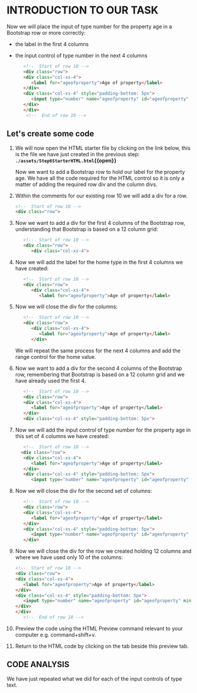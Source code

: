 # INTRODUCTION TO OUR TASK

Now we will place the input of type number for the property age in a Bootstrap row or more correctly:

- the label in the first 4 columns
- the input control of type number in the next 4 columns

   ```HTML
      <!--  Start of row 10 -->
      <div class="row">
      <div class="col-xs-4">
         <label for="ageofproperty">Age of property</label>
      </div>
      <div class="col-xs-4" style="padding-bottom: 5px">
         <input type="number" name="ageofproperty" id="ageofproperty" min="1" max="100" value="0" />
      </div>
      </div>
       <!--  End of row 10 -->
   ```

## Let's create some code

1. We will now open the HTML starter file by clicking on the link below, this is the file we have just created in the previous step:
   **`./assets/Step6StarterHTML.html`{{open}}**
     &nbsp;

   Now we want to add a Bootstrap row to hold our label for the property age. We have all the code required for the HTML control so it is only a matter of adding the required row div and the column divs.

2. Within the comments for our existing row 10 we will add a div for a row.

      ```HTML
      <!--  Start of row 10 -->
      <div class="row">
   ```

3. Now we want to add a div for the first 4 columns of the Bootstrap row, understanding that Bootstrap is based on a 12 column grid:

   ```HTML
      <!--  Start of row 10 -->
      <div class="row">
         <div class="col-xs-4">  
   ```

4. Now we will add the label for the home type in the first 4 columns we have created:

   ```HTML
      <!--  Start of row 10 -->
      <div class="row">
         <div class="col-xs-4">
            <label for="ageofproperty">Age of property</label>
   ```

5. Now we will close the div for the columns:

   ```HTML
      <!--  Start of row 10 -->
      <div class="row">
         <div class="col-xs-4">
            <label for="ageofproperty">Age of property</label>
         </div>
   ```

   We will repeat the same process for the next 4 columns and add the range control for the home value.

6. Now we want to add a div for the second 4 columns of the Bootstrap row, remembering that Bootstrap is based on a 12 column grid and we have already used the first 4.

   ```HTML
      <!--  Start of row 10 -->
      <div class="row">
      <div class="col-xs-4">
         <label for="ageofproperty">Age of property</label>
      </div>
      <div class="col-xs-4" style="padding-bottom: 5px">
   ```

7. Now we will add the input control of type number for the property age in this set of 4 columns we have created:

   ```HTML
      <!--  Start of row 10 -->
     <div class="row">
      <div class="col-xs-4">
         <label for="ageofproperty">Age of property</label>
      </div>
      <div class="col-xs-4" style="padding-bottom: 5px">
         <input type="number" name="ageofproperty" id="ageofproperty" min="1" max="100" value="0" />
   ```

8. Now we will close the div for the second set of columns:

   ```HTML
      <!--  Start of row 10 -->
      <div class="row">
      <div class="col-xs-4">
         <label for="ageofproperty">Age of property</label>
      </div>
      <div class="col-xs-4" style="padding-bottom: 5px">
         <input type="number" name="ageofproperty" id="ageofproperty" min="1" max="100" value="0" />
      </div>
   ```

9. Now we will close the div for the row we created holding 12 columns and where we have used only 10 of the columns:

      ```HTML
      <!--  Start of row 10 -->
      <div class="row">
      <div class="col-xs-4">
         <label for="ageofproperty">Age of property</label>
      </div>
      <div class="col-xs-4" style="padding-bottom: 5px">
         <input type="number" name="ageofproperty" id="ageofproperty" min="1" max="100" value="0" />
      </div>
      </div>
         <!--  End of row 10 -->
      ```

10. Preview the code using the HTML Preview command relevant to your computer e.g. command+shift+v.

11. Return to the HTML code by clicking on the tab beside this preview tab.

## CODE ANALYSIS

We have just repeated what we did for each of the input controls of type text.
